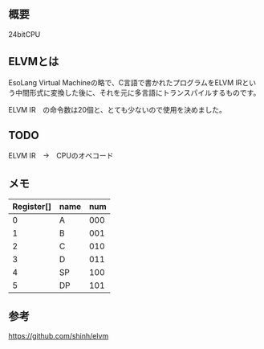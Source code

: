 ## 概要

24bitCPU

## ELVMとは

EsoLang Virtual Machineの略で、C言語で書かれたプログラムをELVM IRという中間形式に変換した後に、それを元に多言語にトランスパイルするものです。

ELVM IR　の命令数は20個と、とても少ないので使用を決めました。

## TODO

ELVM IR　→　CPUのオペコード

## メモ

 |Register[]| name  |  num   |
 |----------|-------|--------|
 | 0        |   A   |  000   |
 | 1        |   B   |  001   |
 | 2        |   C   |  010   |
 | 3        |   D   |  011   |
 | 4        |   SP  |  100   |
 | 5        |   DP  |  101   |



## 参考

https://github.com/shinh/elvm
